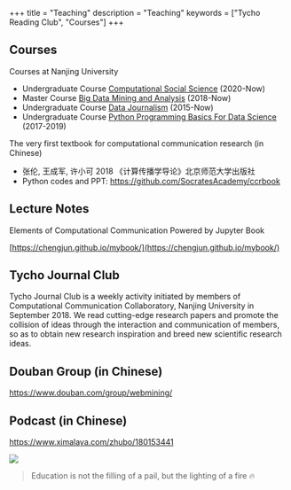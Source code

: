 +++
title = "Teaching"
description = "Teaching"
keywords = ["Tycho Reading Club", "Courses"]
+++

<!-- ![](https://raw.githubusercontent.com/chengjun/chengjun/main/tt.gif) -->

## Courses

<!-- ![image](https://user-images.githubusercontent.com/543384/130743455-4a21f129-20b3-4fca-847e-aabf7a366f56.png) -->

Courses at Nanjing University
- Undergraduate Course [Computational Social Science](https://github.com/SocratesAcademy/css/) (2020-Now)
- Master Course [Big Data Mining and Analysis](https://github.com/SocratesAcademy/bigdata/) (2018-Now)
- Undergraduate Course [Data Journalism](https://github.com/data-journalism/data-journalism.github.io/discussions) (2015-Now)
- Undergraduate Course [Python Programming Basics For Data Science](https://github.com/socratesacademy/datascience/) (2017-2019)

The very first textbook for computational communication research (in Chinese)
- 张伦, 王成军, 许小可 2018 《计算传播学导论》北京师范大学出版社
- Python codes and PPT: https://github.com/SocratesAcademy/ccrbook

## Lecture Notes

<!-- ![image](https://user-images.githubusercontent.com/543384/130742980-f3ccd04c-bc46-4a24-b43d-c45af1eadd81.png) -->

Elements of Computational Communication Powered by Jupyter Book

[https://chengjun.github.io/mybook/](https://chengjun.github.io/mybook/)

## Tycho Journal Club

<!-- ![image](https://user-images.githubusercontent.com/543384/130742346-7d437402-0122-49c9-a991-c2747d5c4580.png) -->

Tycho Journal Club is a weekly activity initiated by members of Computational Communication Collaboratory, Nanjing University in September 2018. We read cutting-edge research papers and promote the collision of ideas through the interaction and communication of members, so as to obtain new research inspiration and breed new scientific research ideas.

## Douban Group (in Chinese)

https://www.douban.com/group/webmining/

## Podcast (in Chinese)

https://www.ximalaya.com/zhubo/180153441

![](https://raw.githubusercontent.com/SocratesAcademy/css/master/assets/torch.gif)

> Education is not the filling of a pail, but the lighting of a fire 🔥
